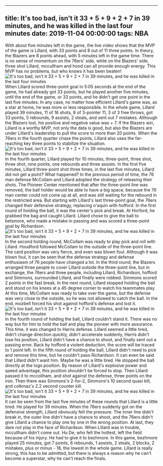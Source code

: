 
---
title: It's too bad, isn't it 33 + 5 + 9 + 2 + 7 in 39 minutes, and he was killed in the last four minutes
date: 2019-11-04 00:00:00
tags:  NBA
---
With about five minutes left in the game, the live video shows that the MVP of the game is Lillard, with 33 points and 8 out of 11 three points. In theory, the Blazers are 8 points ahead, with 5 minutes left in the game time. There is no sense of momentum on the 76ers' side, while on the Blazers' side, three shot Lillard, mccullham and hood can all provide enough energy. This MVP has no problems, but who knows it has been beaten!
![It's too bad, isn't it 33 + 5 + 9 + 2 + 7 in 39 minutes, and he was killed in the last four minutes](2ffc571188004c1980b6472316a43f92.jpg)
When Lillard scored three-point goal in 5:05 seconds at the end of the game, he had already got 33 points, but he played another five minutes, until the end of the game, or 33 points, and he didn't get one point in the last five minutes. In any case, no matter how efficient Lillard's game was, as a star at home, he was more or less responsible.
In the whole game, Lillard played 39 minutes, 11 of 16 shots, 8 of 3-pointer 11, 3 of 3 free throws, got 33 points, 5 rebounds, 9 assists, 2 steals, and sent out 7 mistakes. Although the Blazers lost, his positive and negative value was + 7. If the Blazers win, Lillard is a worthy MVP, not only the data is good, but also the Blazers are under Lillard's leadership to pull the score to more than 20 points. When the 76ers in the fourth quarter chase the points, Lillard also uses the far-reaching key three points to stabilize the situation.
![It's too bad, isn't it 33 + 5 + 9 + 2 + 7 in 39 minutes, and he was killed in the last four minutes](eafd2f94aaa44433bda4079f9b3fdc02.jpg)
In the fourth quarter, Lillard played for 10 minutes, three-point, three shot, three shot, nine points, one rebounds and three assists. In the first five minutes, Lillard three-point shot three times, in the last five minutes, Lillard did not get a point? What happened?
In the previous period of time, the 76 man defense McCollam and Lillard adopted the strategy of releasing their shots. The Pioneer Center mentioned that after the three-point line was removed, the ball holder would be able to have a big space, because the 76 man center could not come up at all, and was still waiting for the rebound in the restricted area. But starting with Lillard's last three-point goal, the 76ers changed their defensive strategy, replacing o'aquin with hofford.
In the first round of holding the ball, it was the center's pick and break. At Horford, he grabbed the bag and caught Lillard. Lillard chose to give the ball to betsmore, who made a mistake in passing and was scored a three-point goal by Richardson.
![It's too bad, isn't it 33 + 5 + 9 + 2 + 7 in 39 minutes, and he was killed in the last four minutes](1e59391fc5ee4ad9a8a1106dda40ba91.jpg)
In the second holding round, McCollam was ready to play pick and roll with Lillard. Houdford followed McCollam to the outside of the three-point line. The card position was very fierce, and even was blown foul. Although it was blown foul, it can be seen that the defense strategy and defense enthusiasm of 76 people have changed a lot.
In the third round, the Blazers arranged three people to cover Lillard outside the three-point line, but in exchange, the 76ers and three people, including Lillard, Richardson, hofford and Simmons, surrounded Lillard, and finally were robbed. Simmons scored 2 points in the fast break.
In the next round, Lillard stopped holding the ball and stood on his knees at a 45 degree corner to watch his teammates play. At this time, McCollam was ready to take over the game, but the defense was very close to the outside, so he was not allowed to catch the ball. In the end, mozbell forced his shot against hofford's defense and lost it.
![It's too bad, isn't it 33 + 5 + 9 + 2 + 7 in 39 minutes, and he was killed in the last four minutes](81c33d9b8be04b4280e0a32a2321caed.jpg)
In the fourth round of holding the ball, Lillard couldn't stand it. There was no way but for him to hold the ball and play the pioneer with more assurance. This time, it was changed to Harris defense. Lillard seemed a little tired, didn't change direction quickly, didn't accelerate suddenly, Harris didn't lose his position, Lillard didn't have a chance to shoot, and finally sent out a passing error. Back by hofford a violent deduction, the score will be traced to 1 point left.
In the fifth round of holding the ball, Lillard didn't need to pick and remove this time, but he couldn't pass Richardson. It can even be said that Lillard didn't want him. Maybe he was a little tired. He stopped the ball directly at the logo position. By reason of Lillard's explosive power and speed advantage, this position shouldn't be forced to stop. Then Lillard passed it to mccollham, and shot against the defense, three points on the iron. Then there was Simmons's 2-for-2, Simmons's 10 second quasi kill, and colkmaz's 2.2 second counter kill.
![It's too bad, isn't it 33 + 5 + 9 + 2 + 7 in 39 minutes, and he was killed in the last four minutes](15c930c4c90b45ac9c93549cdbad13e2.jpg)
It can be seen from the last five minutes of these rounds that Lillard is a little tired. He played for 39 minutes. When the 76ers suddenly got on the defensive strength, Lillard obviously felt the pressure. The inner line didn't break in, the outer line didn't have a chance to shoot, and the 76ers didn't give Lillard a chance to play one by one in the wrong position. At last, they dare not play in the face of Richardson. When Lillard was in trouble, mccullham didn't come out. Hu De, who felt the hottest, left the field because of his injury. He had to give it to bezhmore. In this game, bezhmore played 25 minutes, got 7 points, 6 rebounds, 1 assists, 2 steals, 2 blocks, 2 mistakes, plus or minus - 18, the lowest in the whole game.
Lillard is really strong, this has to be admitted, but there is always a reason why he can't become a superstar, why he can't reach the finals.